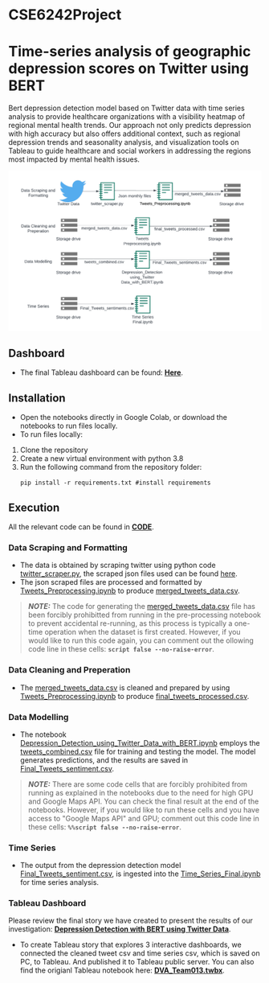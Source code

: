 # CSE6242Project

# Time-series analysis of geographic depression scores on Twitter using BERT
Bert depression detection model based on Twitter data with time series analysis to provide healthcare organizations with a visibility heatmap of regional mental health trends. Our approach not only predicts depression with high accuracy but also offers additional context, such as regional depression
trends and seasonality analysis, and visualization tools on Tableau to guide healthcare and social workers in addressing the regions most impacted by mental health issues.

![Hige Level Overview](HighLevelOverview.png)

## Dashboard
- The final Tableau dashboard can be found: **[Here](https://public.tableau.com/views/DVA_Team013/DVAProject?:language=en-US&publish=yes&:display_count=n&:origin=viz_share_link)**.
## Installation

- Open the notebooks directly in Google Colab, or download the notebooks to run files locally.
- To run files locally:
1. Clone the repository
2. Create a new virtual environment with python 3.8
3. Run the following command from the repository folder:
    ```shell
    pip install -r requirements.txt #install requirements
    ```

## Execution
All the relevant code can be found in **[CODE](CODE)**.

### Data Scraping and Formatting
- The data is obtained by scraping twitter using python code [twitter_scraper.py](CODE/Scraper/twitter_scraper.py), the scraped json files used can be found [here](https://drive.google.com/drive/folders/1WDUZdUZPyZoVOnWSfK79BjPa9gcAz_Wo?usp=sharing).
- The json scraped files are processed and formatted by [Tweets_Preprocessing.ipynb](CODE/Data%20Collection%20and%20Preprocessing/Tweets_Preprocessing.ipynb) to produce [merged_tweets_data.csv](https://drive.google.com/file/d/1HaNdCDpshtBqBXOzBucFu7rzusmUi_rW/view?usp=sharing).

> **_NOTE:_** The code for generating the [merged_tweets_data.csv](https://drive.google.com/file/d/1HaNdCDpshtBqBXOzBucFu7rzusmUi_rW/view?usp=sharing) file has been forcibly prohibitted from running in the pre-processing notebook to prevent accidental re-running, as this process is typically a one-time operation when the dataset is first created. However, if you would like to run this code again, you can comment out the ollowing code line in these cells: **`script false --no-raise-error`**.


### Data Cleaning and Preperation
- The [merged_tweets_data.csv](https://drive.google.com/file/d/1HaNdCDpshtBqBXOzBucFu7rzusmUi_rW/view?usp=sharing) is cleaned and prepared by using [Tweets_Preprocessing.ipynb](CODE/Data%20Collection%20and%20Preprocessing/Tweets_Preprocessing.ipynb) to produce [final_tweets_processed.csv](https://drive.google.com/file/d/1s3fXnHjKivPfSLLARmU_bl7xB6oFKZuI/view?usp=share_link).

### Data Modelling
- The notebook [Depression_Detection_using_Twitter_Data_with_BERT.ipynb](CODE/Data%20Modelling/Depression_Detection_using_Twitter_Data_with_BERT.ipynb) employs the [tweets_combined.csv](https://drive.google.com/file/d/1gzrdgIpHn2bxE2u5BZHFlohC8sNrB6XH/view?usp=share_link) file for training and testing the model. The model generates predictions, and the results are saved in [Final_Tweets_sentiment.csv](https://drive.google.com/file/d/1ZKV3_bLhAYYY42GXaq46CbWPI_RDoeou/view?usp=sharing).

> **_NOTE:_** There are some code cells that are forcibly prohibited from running as explained in the notebooks due to the need for high GPU and Google Maps API. You can check the final result at the end of the notebooks. However, if you would like to run these cells and you have access to "Google Maps API" and GPU; comment out this code line in these cells: **`%%script false --no-raise-error`**.


### Time Series
- The output from the depression detection model [Final_Tweets_sentiment.csv](https://drive.google.com/file/d/1ZKV3_bLhAYYY42GXaq46CbWPI_RDoeou/view?usp=sharing), is ingested into the [Time_Series_Final.ipynb](CODE/Time%20Series/Time_Series_Final.ipynb) for time series analysis.

### Tableau Dashboard
Please review the final story we have created to present the results of our investigation: **[Depression Detection with BERT using Twitter Data](https://public.tableau.com/views/DVA_Team013/DVAProject?:language=en-US&publish=yes&:display_count=n&:origin=viz_share_link)**.

- To create Tableau story that explores 3 interactive dashboards, we connected the cleaned tweet csv and time series csv, which is saved on PC, to Tableau. And published it to Tableau public server. You can also find the origianl Tableau notebook here: **[DVA_Team013.twbx](https://github.gatech.edu/rmennigke3/CSE6242Project/raw/main/CODE/Data%20Visualization/DVA_Team013.twbx)**.
